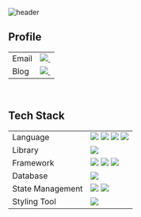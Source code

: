 ![header](https://capsule-render.vercel.app/api?type=waving&color=gradient&height=100&section=header)

## Profile

<table>
  <tr>
    <td>Email</td>
    <td>
      <a href="antiskj42@gmail.com">
        <img
          src="https://img.shields.io/badge/antiskj42@gmail.com-D14836?style=for-the-badge&logo=gmail&logoColor=white"/>&nbsp
      </a>
    </td>
  </tr>
  
  <tr>
    <td>Blog</td>
    <td>
      <a href="https://velog.io/@antisdun">
        <img src="https://img.shields.io/badge/Velog-1EBC8F?style=for-the-badge&logo=velog&logoColor=white" />&nbsp
      </a>
    </td>
  </tr>
</table>

<br />

## Tech Stack

<table>
  <tr>
    <td>Language</td>
    <td>
      <img src="https://img.shields.io/badge/javascript-F7DF1E?style=for-the-badge&logo=javascript&logoColor=black">
      <img src="https://img.shields.io/badge/typescript-3178C6?style=for-the-badge&logo=typescript&logoColor=white">
      <img src="https://img.shields.io/badge/java-007396?style=for-the-badge&logo=java&logoColor=white">
      <img src="https://img.shields.io/badge/dart-0175C2?style=for-the-badge&logo=dart&logoColor=white">
    </td>
  </tr>
  
  <tr>
    <td>Library</td>
    <td>
      <img src="https://img.shields.io/badge/react-61DAFB?style=for-the-badge&logo=react&logoColor=black">
    </td>
  </tr>
  
  <tr>
      <td>Framework</td>
      <td>
        <img src="https://img.shields.io/badge/vue.js-4FC08D?style=for-the-badge&logo=vue.js&logoColor=white">
        <img src="https://img.shields.io/badge/springboot-6DB33F?style=for-the-badge&logo=springboot&logoColor=white">
        <img src="https://img.shields.io/badge/flutter-02569B?style=for-the-badge&logo=flutter&logoColor=white">
      </td>
  </tr>

  <tr>
    <td>Database</td>
    <td>
      <img src="https://img.shields.io/badge/mysql-4479A1?style=for-the-badge&logo=mysql&logoColor=white">
    </td>
  </tr>
  
  <tr>
    <td>State Management</td>
    <td>
      <img src="https://img.shields.io/badge/recoil-3578E5?style=for-the-badge&logo=recoil&logoColor=white">
      <img src="https://img.shields.io/badge/pinia-FFD859?style=for-the-badge&logo=pinia&logoColor=black">
    </td>
  </tr>

  <tr>
    <td>Styling Tool</td>
    <td>
      <img src="https://img.shields.io/badge/tailwindcss-06B6D4?style=for-the-badge&logo=tailwindcss&logoColor=white">
    </td>
  </tr>
</table>

